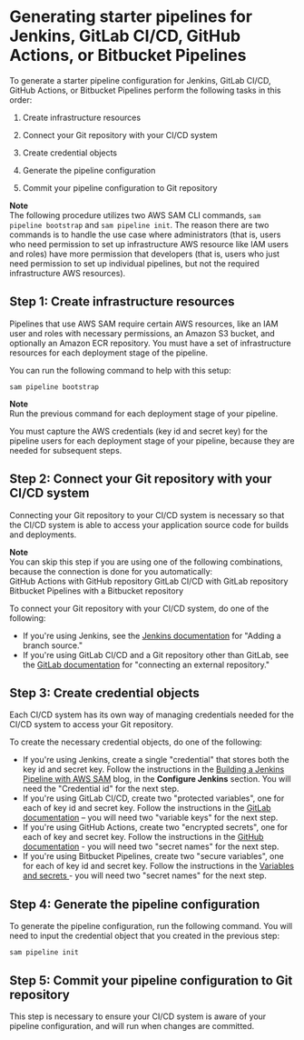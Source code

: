# Generating starter pipelines for Jenkins, GitLab CI/CD, GitHub Actions, or Bitbucket Pipelines<a name="serverless-generating-example-ci-cd-others"></a>

To generate a starter pipeline configuration for Jenkins, GitLab CI/CD, GitHub Actions, or Bitbucket Pipelines perform the following tasks in this order:

1. Create infrastructure resources

1. Connect your Git repository with your CI/CD system

1. Create credential objects

1. Generate the pipeline configuration

1. Commit your pipeline configuration to Git repository

**Note**  
The following procedure utilizes two AWS SAM CLI commands, `sam pipeline bootstrap` and `sam pipeline init`\. The reason there are two commands is to handle the use case where administrators \(that is, users who need permission to set up infrastructure AWS resource like IAM users and roles\) have more permission that developers \(that is, users who just need permission to set up individual pipelines, but not the required infrastructure AWS resources\)\.

## Step 1: Create infrastructure resources<a name="generating-example-step-1"></a>

Pipelines that use AWS SAM require certain AWS resources, like an IAM user and roles with necessary permissions, an Amazon S3 bucket, and optionally an Amazon ECR repository\. You must have a set of infrastructure resources for each deployment stage of the pipeline\.

You can run the following command to help with this setup:

```
sam pipeline bootstrap
```

**Note**  
Run the previous command for each deployment stage of your pipeline\.

You must capture the AWS credentials \(key id and secret key\) for the pipeline users for each deployment stage of your pipeline, because they are needed for subsequent steps\.

## Step 2: Connect your Git repository with your CI/CD system<a name="generating-example-step-2"></a>

Connecting your Git repository to your CI/CD system is necessary so that the CI/CD system is able to access your application source code for builds and deployments\.

**Note**  
You can skip this step if you are using one of the following combinations, because the connection is done for you automatically:  
GitHub Actions with GitHub repository
GitLab CI/CD with GitLab repository
Bitbucket Pipelines with a Bitbucket repository

To connect your Git repository with your CI/CD system, do one of the following:
+ If you're using Jenkins, see the [Jenkins documentation](https://www.jenkins.io/doc/book/pipeline/multibranch/) for "Adding a branch source\."
+ If you're using GitLab CI/CD and a Git repository other than GitLab, see the [GitLab documentation](https://docs.gitlab.com/ee/ci/ci_cd_for_external_repos/) for "connecting an external repository\."

## Step 3: Create credential objects<a name="generating-example-step-3"></a>

Each CI/CD system has its own way of managing credentials needed for the CI/CD system to access your Git repository\.

To create the necessary credential objects, do one of the following:
+ If you're using Jenkins, create a single "credential" that stores both the key id and secret key\. Follow the instructions in the [Building a Jenkins Pipeline with AWS SAM](https://aws.amazon.com/blogs/compute/building-a-jenkins-pipeline-with-aws-sam/) blog, in the **Configure Jenkins** section\. You will need the "Credential id" for the next step\.
+ If you're using GitLab CI/CD, create two "protected variables", one for each of key id and secret key\. Follow the instructions in the [GitLab documentation](https://docs.gitlab.com/ee/ci/variables/) – you will need two "variable keys" for the next step\.
+ If you're using GitHub Actions, create two "encrypted secrets", one for each of key and secret key\. Follow the instructions in the [GitHub documentation](https://docs.github.com/en/actions/reference/encrypted-secrets) \- you will need two "secret names" for the next step\.
+ If you're using Bitbucket Pipelines, create two "secure variables", one for each of key id and secret key\. Follow the instructions in the [Variables and secrets ](https://support.atlassian.com/bitbucket-cloud/docs/variables-and-secrets) \- you will need two "secret names" for the next step\.

## Step 4: Generate the pipeline configuration<a name="generating-example-step-4"></a>

To generate the pipeline configuration, run the following command\. You will need to input the credential object that you created in the previous step:

```
sam pipeline init
```

## Step 5: Commit your pipeline configuration to Git repository<a name="generating-example-step-5"></a>

This step is necessary to ensure your CI/CD system is aware of your pipeline configuration, and will run when changes are committed\.